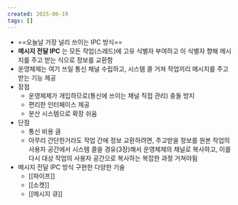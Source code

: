 ```yaml
---
created: 2025-06-19
tags: []
---
```

- ==오늘날 가장 널리 쓰이는 IPC 방식==
- **메시지 전달 IPC** 는 모든 작업(스레드)에 고유 식별자 부여하고 이 식별자 향해 메시지를 주고 받는 식으로 정보를 교환함
- 운영체제는 여기 쓰일 통신 채널 수립하고, 시스템 콜 거쳐 작업끼리 메시지를 주고받는 기능 제공
- 장점
	- 운영체제가 개입하므로(통신에 쓰이는 채널 직접 관리) 충돌 방지
	- 편리한 인터페이스 제공
	- 분산 시스템으로 확장 쉬움
- 단점
	- 통신 비용 큼
	- 아무리 간단한거라도 작업 간에 정보 교환하려면, 주고받을 정보를 원본 작업의 사용자 공간에서 시스템 콜을 경유(3장)해서 운영체제의 채널로 복사하고, 이를 다시 대상 작업의 사용자 공간으로 복사하는 복잡한 과정 거쳐야됨
- 메시지 전달 IPC 방식 구현한 다양한 기술
	- [[파이프]]
	- [[소켓]]
	- [[메시지 큐]]